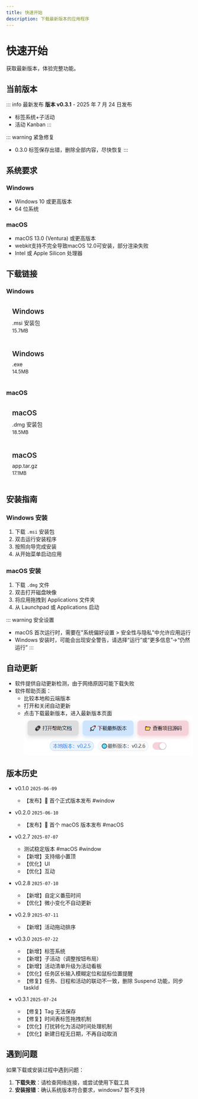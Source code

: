 ```yaml
---
title: 快速开始
description: 下载最新版本的应用程序
---
```


# 快速开始

获取最新版本，体验完整功能。

## 当前版本

::: info 最新发布
**版本 v0.3.1** - 2025 年 7 月 24 日发布

- 标签系统+子活动
- 活动 Kanban
  :::

::: warning 紧急修复

- 0.3.0 标签保存出错，删除全部内容，尽快恢复
  :::

## 系统要求

### Windows

- Windows 10 或更高版本
- 64 位系统

### macOS

- macOS 13.0 (Ventura) 或更高版本
- webkit支持不完全导致macOS 12.0可安装，部分渲染失败
- Intel 或 Apple Silicon 处理器

## 下载链接

### Windows

<a href="https://github.com/Xeonilian/pomotention/releases/download/v0.3.1/pomotention_0.3.1_x64_en-US.msi" class="download-btn windows">
  <span class="platform">Windows</span>
  <span class="format">.msi 安装包</span>
  <span class="size">15.7MB</span>
</a>

<a href="https://github.com/Xeonilian/pomotention/releases/download/v0.3.1/pomotention_0.3.1_x64-setup.exe" class="download-btn windows">
  <span class="platform">Windows</span>
  <span class="format">.exe </span>
  <span class="size">14.5MB</span>
</a>

### macOS

<a href="https://github.com/Xeonilian/pomotention/releases/download/v0.3.1/pomotention_0.3.1_x64.dmg" class="download-btn macos">
  <span class="platform">macOS</span>
  <span class="format">.dmg 安装包</span>
  <span class="size">18.5MB</span>
</a>

<a href="https://github.com/Xeonilian/pomotention/releases/download/v0.3.1/pomotention.app.tar.gz" class="download-btn macos">
  <span class="platform">macOS</span>
  <span class="format">app.tar.gz</span>
  <span class="size">17.1MB</span>
</a>

## 安装指南

### Windows 安装

1. 下载 `.msi` 安装包
2. 双击运行安装程序
3. 按照向导完成安装
4. 从开始菜单启动应用

### macOS 安装

1. 下载 `.dmg` 文件
2. 双击打开磁盘映像
3. 将应用拖拽到 Applications 文件夹
4. 从 Launchpad 或 Applications 启动

::: warning 安全设置

- macOS 首次运行时，需要在"系统偏好设置 > 安全性与隐私"中允许应用运行
- Windows 安装时，可能会出现安全警告，请选择“运行”或“更多信息”->“仍然运行”
  :::

## 自动更新

- 软件提供自动更新检测，由于网络原因可能下载失败
- 软件帮助页面：
  - 比较本地和云端版本
  - 打开和关闭自动更新
  - 点击下载最新版本，进入最新版本页面
    ![更新页](public/update-page.png)

## 版本历史

- v0.1.0 `2025-06-09`

  - 【发布】🎉 首个正式版本发布 #window

- v0.2.0 `2025-06-10`

  - 【发布】🎉 首个 macOS 版本发布 #macOS

- v0.2.7 `2025-07-07`

  - 测试稳定版本 #macOS #window
  - 【新增】支持缩小置顶
  - 【优化】UI
  - 【优化】互动

- v0.2.8 `2025-07-10`

  - 【新增】自定义番茄时间
  - 【优化】微小变化不自动更新

- v0.2.9 `2025-07-11`

  - 【新增】活动拖动排序

- v0.3.0 `2025-07-22`

  - 【新增】标签系统
  - 【新增】子活动（调整按钮布局）
  - 【新增】活动清单升级为活动看板
  - 【优化】任务区长输入模糊定位和鼠标位置提醒
  - 【修复】任务、日程和活动的联动不一致，删除 Suspend 功能，同步 taskId

- v0.3.1 `2025-07-24`
  - 【修复】Tag 无法保存
  - 【修复】时间表标签拖拽机制
  - 【优化】打扰转化为活动时间处理机制
  - 【优化】新建日程无日期，不再自动取消

## 遇到问题

如果下载或安装过程中遇到问题：

1. **下载失败**：请检查网络连接，或尝试使用下载工具
2. **安装报错**：确认系统版本符合要求，windows7 暂不支持

<style>

.download-btn {
  display: flex;
  flex-direction: column;
  padding: 1rem;
  border: 2px solid var(--vp-c-border);
  border-radius: 8px;
  text-decoration: none;
  transition: all 0.3s ease;
  background: var(--vp-c-bg-soft);
  margin-bottom: 10px;
}

.download-btn:hover {
  border-color: var(--vp-c-brand);
  transform: translateY(-2px);
  box-shadow: 0 4px 12px rgba(0,0,0,0.1);
}

.download-btn .platform {
  font-size: 1.2rem;
  font-weight: 600;
  color: var(--vp-c-text-1);
  margin-bottom: 0.5rem;
}

.download-btn .format {
  color: var(--vp-c-text-2);
  font-size: 0.9rem;
}

.download-btn .size {
  color: var(--vp-c-text-3);
  font-size: 0.8rem;
  margin-top: 0.25rem;
}

.windows:hover { border-color: #0078d4; }
.macos:hover { border-color: #007aff; }
.linux:hover { border-color: #ff6b35; }
</style>
